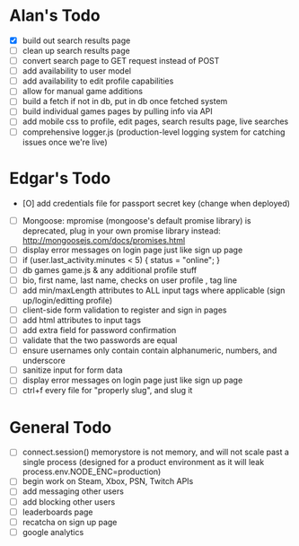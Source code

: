 # Alan's Todo
- [X] build out search results page
- [ ] clean up search results page
- [ ] convert search page to GET request instead of POST
- [ ] add availability to user model
- [ ] add availability to edit profile capabilities
- [ ] allow for manual game additions
- [ ] build a fetch if not in db, put in db once fetched system
- [ ] build individual games pages by pulling info via API
- [ ] add mobile css to profile, edit pages, search results page, live searches
- [ ] comprehensive logger.js (production-level logging system for catching issues once we're live)

# Edgar's Todo
- [O] add credentials file for passport secret key (change when deployed)

- [ ] Mongoose: mpromise (mongoose's default promise library) is deprecated, plug in your own promise library instead: http://mongoosejs.com/docs/promises.html
- [ ] display error messages on login page just like sign up page
- [ ] if (user.last_activity.minutes < 5) { status = "online"; }
- [ ] db games game.js  & any additional profile stuff
- [ ] bio, first name, last name, checks on user profile , tag line
- [ ] add min/maxLength attributes to ALL input tags where applicable (sign up/login/editting profile)
- [ ] client-side form validation to register and sign in pages
- [ ] add html attributes to input tags
- [ ] add extra field for password confirmation
- [ ] validate that the two passwords are equal
- [ ] ensure usernames only contain contain alphanumeric, numbers, and underscore
- [ ] sanitize input for form data
- [ ] display error messages on login page just like sign up page
- [ ] ctrl+f every file for "properly slug", and slug it

# General Todo
- [ ] connect.session() memorystore is not memory, and will not scale past a single process (designed for a product environment as it will leak process.env.NODE_ENC=production)
- [ ] begin work on Steam, Xbox, PSN, Twitch APIs
- [ ] add messaging other users
- [ ] add blocking other users
- [ ] leaderboards page
- [ ] recatcha on sign up page
- [ ] google analytics